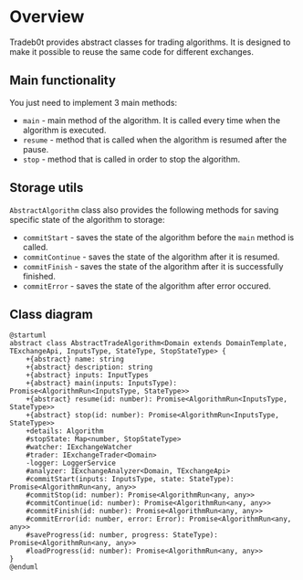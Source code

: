 # Overview

Tradeb0t provides abstract classes for trading algorithms. It is designed to make it possible to reuse the same code for different exchanges. 

## Main functionality

You just need to implement 3 main methods:

- `main` - main method of the algorithm. It is called every time when the algorithm is executed.
- `resume` - method that is called when the algorithm is resumed after the pause.
- `stop` - method that is called in order to stop the algorithm.

## Storage utils

`AbstractAlgorithm` class also provides the following methods for saving specific state of the algorithm to storage:

- `commitStart` - saves the state of the algorithm before the `main` method is called.
- `commitContinue` - saves the state of the algorithm after it is resumed.
- `commitFinish` - saves the state of the algorithm after it is successfully finished.
- `commitError` - saves the state of the algorithm after error occured.

## Class diagram

```plantuml
@startuml
abstract class AbstractTradeAlgorithm<Domain extends DomainTemplate, TExchangeApi, InputsType, StateType, StopStateType> {
    +{abstract} name: string
    +{abstract} description: string
    +{abstract} inputs: InputTypes
    +{abstract} main(inputs: InputsType): Promise<AlgorithmRun<InputsType, StateType>>
    +{abstract} resume(id: number): Promise<AlgorithmRun<InputsType, StateType>>
    +{abstract} stop(id: number): Promise<AlgorithmRun<InputsType, StateType>>
    +details: Algorithm
    #stopState: Map<number, StopStateType>
    #watcher: IExchangeWatcher
    #trader: IExchangeTrader<Domain>
    -logger: LoggerService
    #analyzer: IExchangeAnalyzer<Domain, TExchangeApi>
    #commitStart(inputs: InputsType, state: StateType): Promise<AlgorithmRun<any, any>>
    #commitStop(id: number): Promise<AlgorithmRun<any, any>>
    #commitContinue(id: number): Promise<AlgorithmRun<any, any>>
    #commitFinish(id: number): Promise<AlgorithmRun<any, any>>
    #commitError(id: number, error: Error): Promise<AlgorithmRun<any, any>>
    #saveProgress(id: number, progress: StateType): Promise<AlgorithmRun<any, any>>
    #loadProgress(id: number): Promise<AlgorithmRun<any, any>>
}
@enduml
```